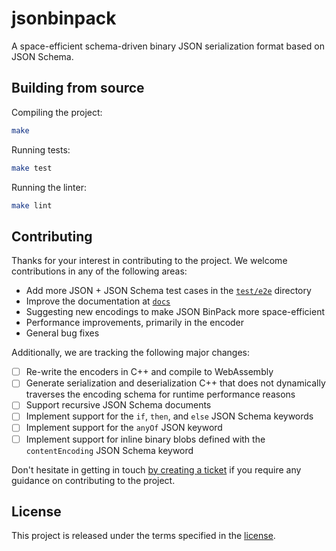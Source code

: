 jsonbinpack
===========

A space-efficient schema-driven binary JSON serialization format based on JSON
Schema.

Building from source
--------------------

Compiling the project:

```sh
make
```

Running tests:

```sh
make test
```

Running the linter:

```sh
make lint
```

Contributing
------------

Thanks for your interest in contributing to the project. We welcome
contributions in any of the following areas:

- Add more JSON + JSON Schema test cases in the
  [`test/e2e`](https://github.com/jviotti/jsonbinpack/tree/main/test/e2e)
  directory
- Improve the documentation at
  [`docs`](https://github.com/jviotti/jsonbinpack/tree/main/docs)
- Suggesting new encodings to make JSON BinPack more space-efficient
- Performance improvements, primarily in the encoder
- General bug fixes

Additionally, we are tracking the following major changes:

- [ ] Re-write the encoders in C++ and compile to WebAssembly
- [ ] Generate serialization and deserialization C++ that does not dynamically
  traverses the encoding schema for runtime performance reasons
- [ ] Support recursive JSON Schema documents
- [ ] Implement support for the `if`, `then`, and `else` JSON Schema keywords
- [ ] Implement support for the `anyOf` JSON keyword
- [ ] Implement support for inline binary blobs defined with the
  `contentEncoding` JSON Schema keyword

Don't hesitate in getting in touch [by creating a
ticket](https://github.com/jviotti/jsonbinpack/issues/new/choose) if you
require any guidance on contributing to the project.

License
-------

This project is released under the terms specified in the
[license](https://github.com/jviotti/jsonbinpack/blob/main/LICENSE).

